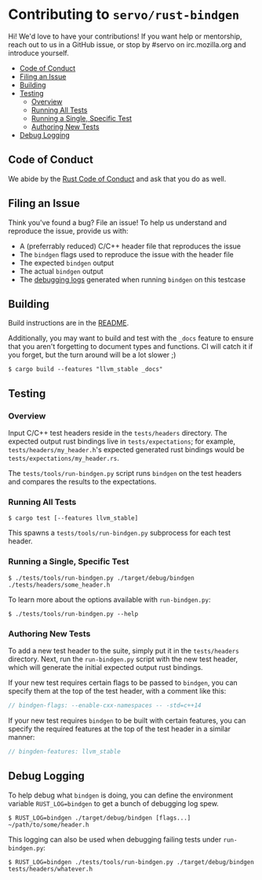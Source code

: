 # Contributing to `servo/rust-bindgen`

Hi! We'd love to have your contributions! If you want help or mentorship, reach
out to us in a GitHub issue, or stop by #servo on irc.mozilla.org and introduce
yourself.

* [Code of Conduct](#coc)
* [Filing an Issue](#issue)
* [Building](#building)
* [Testing](#tests)
  * [Overview](#tests-overview)
  * [Running All Tests](#tests-all)
  * [Running a Single, Specific Test](#tests-one)
  * [Authoring New Tests](#tests-new)
* [Debug Logging](#logs)

## Code of Conduct <span id="coc"/>

We abide by the [Rust Code of Conduct][coc] and ask that you do as well.

[coc]: https://www.rust-lang.org/en-US/conduct.html

## Filing an Issue <span id="issue"/>

Think you've found a bug? File an issue! To help us understand and reproduce the
issue, provide us with:

* A (preferrably reduced) C/C++ header file that reproduces the issue
* The `bindgen` flags used to reproduce the issue with the header file
* The expected `bindgen` output
* The actual `bindgen` output
* The [debugging logs](#logs) generated when running `bindgen` on this testcase

## Building <span id="building"/>

Build instructions are in the [README](./README.md).

Additionally, you may want to build and test with the `_docs` feature to ensure
that you aren't forgetting to document types and functions. CI will catch it if
you forget, but the turn around will be a lot slower ;)

```
$ cargo build --features "llvm_stable _docs"
```

## Testing <span id="tests"/>

### Overview <span id="tests-overview"/>

Input C/C++ test headers reside in the `tests/headers` directory. The expected
output rust bindings live in `tests/expectations`; for example,
`tests/headers/my_header.h`'s expected generated rust bindings would be
`tests/expectations/my_header.rs`.

The `tests/tools/run-bindgen.py` script runs `bindgen` on the test headers and
compares the results to the expectations.

### Running All Tests <span id="tests-all"/>

```
$ cargo test [--features llvm_stable]
```

This spawns a `tests/tools/run-bindgen.py` subprocess for each test header.

### Running a Single, Specific Test <span id="tests-one"/>

```
$ ./tests/tools/run-bindgen.py ./target/debug/bindgen ./tests/headers/some_header.h
```

To learn more about the options available with `run-bindgen.py`:

```
$ ./tests/tools/run-bindgen.py --help
```

### Authoring New Tests <span id="tests-new"/>

To add a new test header to the suite, simply put it in the `tests/headers`
directory. Next, run the `run-bindgen.py` script with the new test header, which
will generate the initial expected output rust bindings.

If your new test requires certain flags to be passed to `bindgen`, you can
specify them at the top of the test header, with a comment like this:

```c
// bindgen-flags: --enable-cxx-namespaces -- -std=c++14
```

If your new test requires `bindgen` to be built with certain features, you can
specify the required features at the top of the test header in a similar manner:

```c
// bingden-features: llvm_stable
```

## Debug Logging <span id="logs"/>

To help debug what `bindgen` is doing, you can define the environment variable
`RUST_LOG=bindgen` to get a bunch of debugging log spew.

```
$ RUST_LOG=bindgen ./target/debug/bindgen [flags...] ~/path/to/some/header.h
```

This logging can also be used when debugging failing tests under
`run-bindgen.py`:

```
$ RUST_LOG=bindgen ./tests/tools/run-bindgen.py ./target/debug/bindgen tests/headers/whatever.h
```
